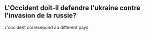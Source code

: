 ## L'Occident doit-il defendre l'ukraine contre l'invasion de la russie?

L'occident corresepond au different pays 